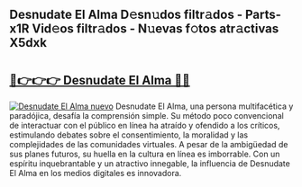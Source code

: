 ## Desnudate El Alma D𝚎sn𝚞dos filtr𝚊dos - Parts-x1R Vid𝚎os filtr𝚊dos - N𝚞evas f𝚘tos atr𝚊ctivas X5dxk

# <h2><a href="http://mb86qy.tromn.icu/?c=Desnudate+El+Alma">🔗👉👉👉 Desnudate El Alma 🔗🔗</a></h2>

[![Desnudate El Alma nuevo](https://i.imgur.com/pEAQMta.gif)](http://mb86qy.tromn.icu/?c=Desnudate+El+Alma)
Desnudate El Alma, una persona multifacética y paradójica, desafía la comprensión simple. Su método poco convencional de interactuar con el público en línea ha atraído y ofendido a los críticos, estimulando debates sobre el consentimiento, la moralidad y las complejidades de las comunidades virtuales. A pesar de la ambigüedad de sus planes futuros, su huella en la cultura en línea es imborrable. Con un espíritu inquebrantable y un atractivo innegable, la influencia de Desnudate El Alma en los medios digitales es innovadora.

